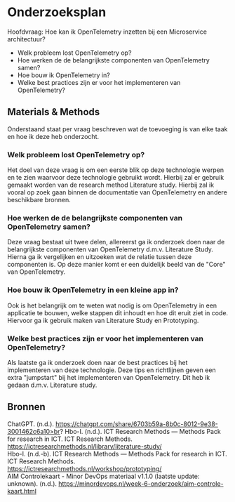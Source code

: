 # Onderzoeksplan

Hoofdvraag: Hoe kan ik OpenTelemetry inzetten bij een Microservice architectuur?

- Welk probleem lost OpenTelemetry op?
- Hoe werken de de belangrijkste componenten van OpenTelemetry samen?
- Hoe bouw ik OpenTelemetry in?
- Welke best practices zijn er voor het implementeren van OpenTelemetry?

## Materials & Methods

Onderstaand staat per vraag beschreven wat de toevoeging is van elke taak en hoe ik deze heb onderzocht.

### Welk probleem lost OpenTelemetry op?

Het doel van deze vraag is om een eerste blik op deze technologie werpen en te zien waarvoor deze technologie gebruikt wordt. Hierbij zal er gebruik gemaakt worden van de research method Literature study. Hierbij zal ik vooral op zoek gaan binnen de documentatie van OpenTelemetry en andere beschikbare bronnen.

### Hoe werken de de belangrijkste componenten van OpenTelemetry samen?

Deze vraag bestaat uit twee delen, allereerst ga ik onderzoek doen naar de belangrijkste componenten van OpenTelemetry d.m.v. Literature Study. Hierna ga ik vergelijken en uitzoeken wat de relatie tussen deze componenten is. Op deze manier komt er een duidelijk beeld van de "Core" van OpenTelemetry.

### Hoe bouw ik OpenTelemetry in een kleine app in?

Ook is het belangrijk om te weten wat nodig is om OpenTelemetry in een applicatie te bouwen, welke stappen dit inhoudt en hoe dit eruit ziet in code. Hiervoor ga ik gebruik maken van Literature Study en Prototyping.

### Welke best practices zijn er voor het implementeren van OpenTelemetry?

Als laatste ga ik onderzoek doen naar de best practices bij het implementeren van deze technologie. Deze tips en richtlijnen geven een extra "jumpstart" bij het implementeren van OpenTelemetry. Dit heb ik gedaan d.m.v. Literature study.

## Bronnen

ChatGPT. (n.d.). https://chatgpt.com/share/6703b59a-8b0c-8012-9e38-3001462c6a10>br?
Hbo-I. (n.d.). ICT Research Methods — Methods Pack for research in ICT. ICT Research Methods. https://ictresearchmethods.nl/library/literature-study/<br>
Hbo-I. (n.d.-b). ICT Research Methods — Methods Pack for research in ICT. ICT Research Methods. https://ictresearchmethods.nl/workshop/prototyping/<br>
AIM Controlekaart - Minor DevOps materiaal v1.1.0 (laatste update: unknown). (n.d.). https://minordevops.nl/week-6-onderzoek/aim-controle-kaart.html